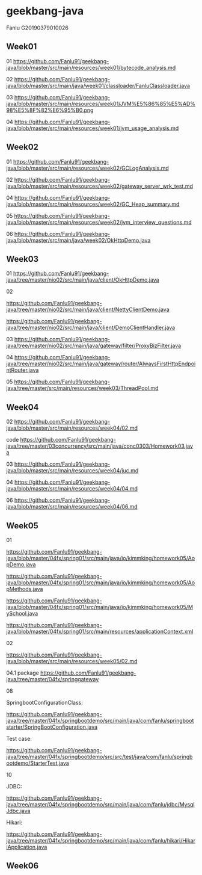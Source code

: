 # geekbang-java

Fanlu
G20190379010026

## Week01

01 https://github.com/Fanlu91/geekbang-java/blob/master/src/main/resources/week01/bytecode_analysis.md

02 https://github.com/Fanlu91/geekbang-java/blob/master/src/main/java/week01/classloader/FanluClassloader.java

03 https://github.com/Fanlu91/geekbang-java/blob/master/src/main/resources/week01/JVM%E5%86%85%E5%AD%98%E5%8F%82%E6%95%B0.png

04 https://github.com/Fanlu91/geekbang-java/blob/master/src/main/resources/week01/jvm_usage_analysis.md

## Week02

01 https://github.com/Fanlu91/geekbang-java/blob/master/src/main/resources/week02/GCLogAnalysis.md

02 https://github.com/Fanlu91/geekbang-java/blob/master/src/main/resources/week02/gateway_server_wrk_test.md

04 https://github.com/Fanlu91/geekbang-java/blob/master/src/main/resources/week02/GC_Heap_summary.md

05 https://github.com/Fanlu91/geekbang-java/blob/master/src/main/resources/week02/jvm_interview_questions.md

06 https://github.com/Fanlu91/geekbang-java/blob/master/src/main/java/week02/OkHttpDemo.java

## Week03

01  https://github.com/Fanlu91/geekbang-java/tree/master/nio02/src/main/java/client/OkHttpDemo.java

02 

https://github.com/Fanlu91/geekbang-java/tree/master/nio02/src/main/java/client/NettyClientDemo.java

https://github.com/Fanlu91/geekbang-java/tree/master/nio02/src/main/java/client/DemoClientHandler.java

03 https://github.com/Fanlu91/geekbang-java/tree/master/nio02/src/main/java/gateway/filter/ProxyBizFilter.java

04 https://github.com/Fanlu91/geekbang-java/tree/master/nio02/src/main/java/gateway/router/AlwaysFirstHttpEndpointRouter.java

05 https://github.com/Fanlu91/geekbang-java/tree/master/src/main/resources/week03/ThreadPool.md



## Week04

02  https://github.com/Fanlu91/geekbang-java/blob/master/src/main/resources/week04/02.md

code https://github.com/Fanlu91/geekbang-java/tree/master/03concurrency/src/main/java/conc0303/Homework03.java

03  https://github.com/Fanlu91/geekbang-java/blob/master/src/main/resources/week04/juc.md

04 https://github.com/Fanlu91/geekbang-java/blob/master/src/main/resources/week04/04.md

06 https://github.com/Fanlu91/geekbang-java/blob/master/src/main/resources/week04/06.md



## Week05

01 

https://github.com/Fanlu91/geekbang-java/blob/master/04fx/spring01/src/main/java/io/kimmking/homework05/AopDemo.java

https://github.com/Fanlu91/geekbang-java/blob/master/04fx/spring01/src/main/java/io/kimmking/homework05/AopMethods.java

https://github.com/Fanlu91/geekbang-java/blob/master/04fx/spring01/src/main/java/io/kimmking/homework05/MySchool.java

https://github.com/Fanlu91/geekbang-java/blob/master/04fx/spring01/src/main/resources/applicationContext.xml

02 

https://github.com/Fanlu91/geekbang-java/blob/master/src/main/resources/week05/02.md

04.1 
package https://github.com/Fanlu91/geekbang-java/tree/master/04fx/springgateway



08 

SpringbootConfigurationClass: 

https://github.com/Fanlu91/geekbang-java/tree/master/04fx/springbootdemo/src/main/java/com/fanlu/springbootstarter/SpringBootConfiguration.java

Test case: 

https://github.com/Fanlu91/geekbang-java/tree/master/04fx/springbootdemo/src/src/test/java/com/fanlu/springbootdemo/StarterTest.java



10

JDBC:

https://github.com/Fanlu91/geekbang-java/tree/master/04fx/springbootdemo/src/main/java/com/fanlu/jdbc/MysqlJdbc.java

Hikari:

https://github.com/Fanlu91/geekbang-java/tree/master/04fx/springbootdemo/src/main/java/com/fanlu/hikari/HikariApplication.java



## Week06

